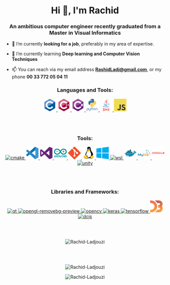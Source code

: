 <h1 align="center">Hi 👋, I'm Rachid</h1>
<h3 align="center">An ambitious computer engineer recently graduated from a Master in Visual Informatics</h3>

- 🔭 I’m currently **looking for a job**, preferably in my area of expertise.

- 🌱 I’m currently learning **Deep learning and Computer Vision Techniques**

- 📫 You can reach via my email address **RashidLadj@gmail.com**, or my phone **00 33 772 05 04 11**


<h3 align="center">Languages and Tools:</h3>
    <p align="center"> 
        <a href="https://www.cprogramming.com/" target="_blank"> 
            <img src="https://raw.githubusercontent.com/devicons/devicon/master/icons/c/c-original.svg" alt="c" width="40" height="40"/> 
        </a> 
        <a href="https://www.w3schools.com/cpp/" target="_blank"> 
            <img src="https://raw.githubusercontent.com/devicons/devicon/master/icons/cplusplus/cplusplus-original.svg" alt="cplusplus" width="40" height="40"/> 
        </a> 
        <a href="https://www.w3schools.com/cs/" target="_blank"> 
            <img src="https://raw.githubusercontent.com/devicons/devicon/master/icons/csharp/csharp-original.svg" alt="csharp" width="40" height="40"/> 
        </a> 
        <a href="https://www.w3schools.com/python/" target="_blank"> 
            <img src="https://raw.githubusercontent.com/devicons/devicon/master/icons/python/python-original-wordmark.svg" alt="python" width="40" height="40"/> 
        </a>
        <a href="https://www.w3schools.com/java/" target="_blank"> 
            <img src="https://raw.githubusercontent.com/devicons/devicon/master/icons/java/java-original-wordmark.svg" alt="java" width="40" height="40"/> 
        </a> 
        <a href="https://developer.mozilla.org/en-US/docs/Web/JavaScript" target="_blank"> 
            <img src="https://raw.githubusercontent.com/devicons/devicon/master/icons/javascript/javascript-original.svg" alt="javascript" width="40" height="40"/> 
        </a> 
    </p>

<br><br>
<h3 align="center">Tools:</h3>
    <p align="center"> 
        <a href='https://cmake.org' target='_blank'>
            <img src='https://i.postimg.cc/t7jzcsYc/cmake.png' alt='cmake' width="40" height="40"/>
        </a>
        <a href="https://code.visualstudio.com" target="_blank"> 
            <img src="https://raw.githubusercontent.com/devicons/devicon/master/icons/vscode/vscode-original.svg" alt="VsCode" width="40" height="40"/> 
        </a> 
        <a href="https://visualstudio.microsoft.com/fr/" target="_blank"> 
            <img src="https://raw.githubusercontent.com/devicons/devicon/master/icons/visualstudio/visualstudio-plain.svg" alt="Visual_Studio" width="40" height="40"/> 
        </a> 
        <a href="https://www.arduino.cc/" target="_blank"> 
            <img src="https://raw.githubusercontent.com/devicons/devicon/master/icons/arduino/arduino-original-wordmark.svg" alt="Arduino" width="40" height="40"/> 
        </a> 
        <a href="https://git-scm.com/" target="_blank"> 
            <img src="https://raw.githubusercontent.com/devicons/devicon/master/icons/git/git-original.svg" alt="git" width="40" height="40"/> 
        </a> 
        <a href="https://www.linux.org/" target="_blank"> 
            <img src="https://raw.githubusercontent.com/devicons/devicon/master/icons/linux/linux-original.svg" alt="linux" width="40" height="40"/> 
        </a>
        <a href="https://www.microsoft.com/fr-fr/windows" target="_blank"> 
            <img src="https://raw.githubusercontent.com/devicons/devicon/master/icons/windows8/windows8-original.svg" alt="windows" width="40" height="40" /> 
        </a>
        <a href='https://docs.microsoft.com/en-us/windows/wsl/' target='_blank'>
            <img src='https://i.postimg.cc/MfmqZnS5/wsl.png'  alt='wsl' width="40" height="40"/>
        </a>
        <a href="https://www.docker.com" target="_blank"> 
            <img src="https://raw.githubusercontent.com/devicons/devicon/master/icons/docker/docker-original.svg" alt="docker" width="40" height="40"/> 
        </a>
        <a href="https://www.mysql.com/" target="_blank"> 
            <img src="https://raw.githubusercontent.com/devicons/devicon/master/icons/mysql/mysql-original-wordmark.svg" alt="mysql" width="40" height="40"/> 
        </a> 
        <a href="https://www.oracle.com/" target="_blank"> 
            <img src="https://raw.githubusercontent.com/devicons/devicon/master/icons/oracle/oracle-original.svg" alt="oracle" width="40" height="40"/> 
        </a> 
        <a href="https://unity.com/" target="_blank"> 
            <img src="https://www.vectorlogo.zone/logos/unity3d/unity3d-icon.svg" alt="unity" width="40" height="40"/> 
        </a> 
    </p>

<br><br>
<h3 align="center">Libraries and Frameworks:</h3>
    <p align="center"> 
        <a href="https://www.qt.io/" target="_blank"> 
            <img src="https://upload.wikimedia.org/wikipedia/commons/0/0b/Qt_logo_2016.svg" alt="qt" width="40" height="40"/> 
        </a> 
        <a href='https://www.opengl.org//' target='_blank'>
            <img src='https://i.postimg.cc/PP8VGgd3/opengl-removebg-preview.png'  alt='opengl-removebg-preview' width="80" height="40"/>
        </a>
        <a href="https://opencv.org/" target="_blank"> 
            <img src="https://www.vectorlogo.zone/logos/opencv/opencv-icon.svg" alt="opencv" width="40" height="40"/> 
        </a>
        <a href="https://keras.io" target="_blank"> 
            <img src="https://upload.wikimedia.org/wikipedia/commons/thumb/a/ae/Keras_logo.svg/langfr-110px-Keras_logo.svg.png" alt="keras" width="40" height="40"/> 
        </a>
        <a href="https://www.tensorflow.org" target="_blank"> 
            <img src="https://www.vectorlogo.zone/logos/tensorflow/tensorflow-icon.svg" alt="tensorflow" width="40" height="40"/> 
        </a>
        <a href="https://d3js.org/" target="_blank"> 
            <img src="https://raw.githubusercontent.com/devicons/devicon/master/icons/d3js/d3js-original.svg" alt="d3js" width="40" height="40"/> 
        </a>
        <a href='https://dc-js.github.io/dc.js/' target='_blank'>
            <img src='https://i.postimg.cc/Bb6B259J/dcjs-original.png' alt='dcjs' width="40" height="40"/>
        </a>
    </p><br><br>

<p align="center">
    <img src="https://github-readme-stats.vercel.app/api?username=RashidLadj&show_icons=true&locale=en" alt="Rachid-Ladjouzi" />
</p><br><br>

<p align="center">
    <img src="https://github-readme-stats.vercel.app/api/top-langs/?username=RashidLadj&layout=compact" alt="Rachid-Ladjouzi" />
</p>

<p align="center">
    <img src="https://github-readme-stats.vercel.app/api/wakatime?username=RashidLadj" alt="Rachid-Ladjouzi" />
</p>





<!--
**RashidLadj/RashidLadj** is a ✨ _special_ ✨ repository because its `README.md` (this file) appears on your GitHub profile.

Here are some ideas to get you started:

- 🔭 I’m currently working on ...
- 🌱 I’m currently learning ...
- 👯 I’m looking to collaborate on ...
- 🤔 I’m looking for help with ...
- 💬 Ask me about ...
- 📫 How to reach me: ...
- 😄 Pronouns: ...
- ⚡ Fun fact: ...
-->
